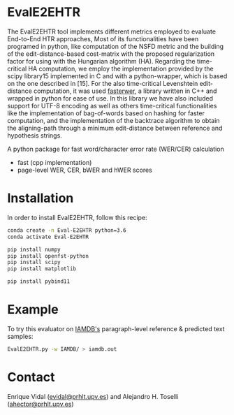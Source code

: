 EvalE2EHTR
====

The EvalE2EHTR tool implements different metrics employed to evaluate End-to-End HTR approaches, Most of its functionalities have been programed in python, like computation of the NSFD metric and the building of the edit-distance-based cost-matrix with the proposed regularization factor for using with the Hungarian algorithm (HA). Regarding the time-critical HA computation, we employ the implementation provided by the scipy library15 implemented in C and with a python-wrapper, which is based on the one described in [15]. For the also time-critical Levenshtein edit-distance computation, it was used [fasterwer](https://github.com/kahne/fastwer), a library written in C++ and wrapped in python for ease of use. In this library we have also included support for UTF-8 encoding as well as others time-critical functionalities like the implementation of bag-of-words based on hashing for faster computation, and the implementation of the backtrace algorithm to obtain the aligning-path through a minimum edit-distance between reference and hypothesis strings.

A python package for fast word/character error rate (WER/CER) calculation
* fast (cpp implementation)
* page-level WER, CER, bWER and hWER scores


# Installation
In order to install EvalE2EHTR, follow this recipe:
```bash
conda create -n Eval-E2EHTR python=3.6
conda activate Eval-E2EHTR

pip install numpy
pip install openfst-python
pip install scipy
pip install matplotlib

pip install pybind11
```

# Example
To try this evaluator on [IAMDB's](https://fki.tic.heia-fr.ch/databases/iam-handwriting-database) paragraph-level reference & predicted text samples:
```bash
EvalE2EHTR.py -w IAMDB/ > iamdb.out
```

# Contact
Enrique Vidal (evidal@prhlt.upv.es) and Alejandro H. Toselli (ahector@prhlt.upv.es)
